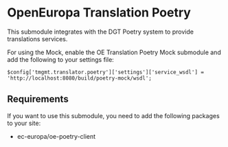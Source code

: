 # OpenEuropa Translation Poetry

This submodule integrates with the DGT Poetry system to provide translations services.

For using the Mock, enable the OE Translation Poetry Mock submodule and add the following to your settings file:

```
$config['tmgmt.translator.poetry']['settings']['service_wsdl'] = 'http://localhost:8080/build/poetry-mock/wsdl';
```

## Requirements

If you want to use this submodule, you need to add the following packages to your site:

* ec-europa/oe-poetry-client
